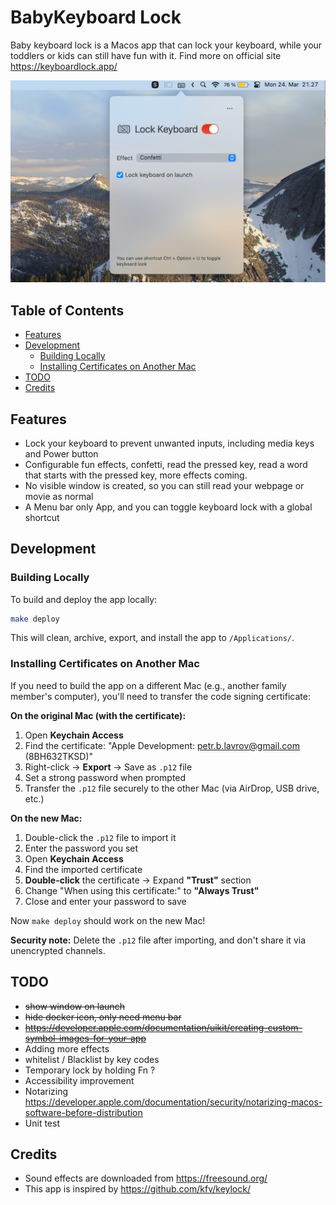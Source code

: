 # BabyKeyboard Lock

Baby keyboard lock is a Macos app that can lock your keyboard, while your toddlers or kids can still have fun with it. Find more on official site https://keyboardlock.app/

![BabyKeyboard Lock screen shot](screenshots/main.png)

## Table of Contents

- [Features](#features)
- [Development](#development)
  - [Building Locally](#building-locally)
  - [Installing Certificates on Another Mac](#installing-certificates-on-another-mac)
- [TODO](#todo)
- [Credits](#credits)

## Features

- Lock your keyboard to prevent unwanted inputs, including media keys and Power button
- Configurable fun effects, confetti, read the pressed key, read a word that starts with the pressed key, more effects coming.
- No visible window is created, so you can still read your webpage or movie as normal
- A Menu bar only App, and you can toggle keyboard lock with a global shortcut

## Development

### Building Locally

To build and deploy the app locally:

```bash
make deploy
```

This will clean, archive, export, and install the app to `/Applications/`.

### Installing Certificates on Another Mac

If you need to build the app on a different Mac (e.g., another family member's computer), you'll need to transfer the code signing certificate:

**On the original Mac (with the certificate):**

1. Open **Keychain Access**
2. Find the certificate: "Apple Development: petr.b.lavrov@gmail.com (8BH632TKSD)"
3. Right-click → **Export** → Save as `.p12` file
4. Set a strong password when prompted
5. Transfer the `.p12` file securely to the other Mac (via AirDrop, USB drive, etc.)

**On the new Mac:**

1. Double-click the `.p12` file to import it
2. Enter the password you set
3. Open **Keychain Access**
4. Find the imported certificate
5. **Double-click** the certificate → Expand **"Trust"** section
6. Change "When using this certificate:" to **"Always Trust"**
7. Close and enter your password to save

Now `make deploy` should work on the new Mac!

**Security note:** Delete the `.p12` file after importing, and don't share it via unencrypted channels.

## TODO

- ~~show window on launch~~
- ~~hide docker icon, only need menu bar~~
- ~~https://developer.apple.com/documentation/uikit/creating-custom-symbol-images-for-your-app~~
- Adding more effects
- whitelist / Blacklist by key codes
- Temporary lock by holding Fn ?
- Accessibility improvement
- Notarizing https://developer.apple.com/documentation/security/notarizing-macos-software-before-distribution
- Unit test

## Credits

- Sound effects are downloaded from https://freesound.org/
- This app is inspired by https://github.com/kfv/keylock/
